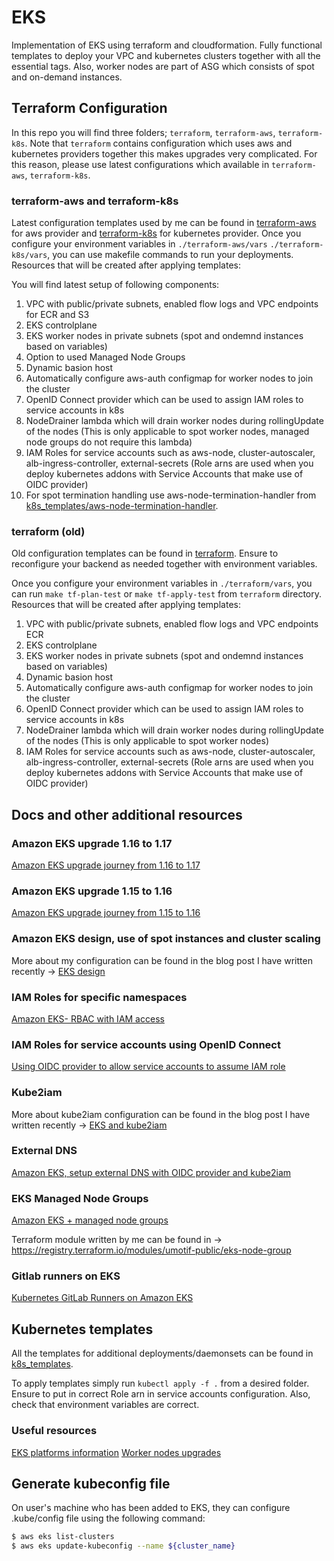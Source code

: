 # EKS

Implementation of EKS using terraform and cloudformation. Fully functional templates to deploy your VPC and kubernetes clusters together with all the essential tags. Also, worker nodes are part of ASG which consists of spot and on-demand instances.

## Terraform Configuration

In this repo you will find three folders; `terraform`, `terraform-aws`, `terraform-k8s`. Note that `terraform` contains configuration which uses aws and kubernetes providers together this makes upgrades very complicated. For this reason, please use latest configurations which available in `terraform-aws`, `terraform-k8s`. 

### terraform-aws and terraform-k8s

Latest configuration templates used by me can be found in [terraform-aws](./terraform-aws/) for aws provider and [terraform-k8s](./terraform-k8s/) for kubernetes provider. Once you configure your environment variables in `./terraform-aws/vars` `./terraform-k8s/vars`, you can use makefile commands to run your deployments. Resources that will be created after applying templates:

You will find latest setup of following components:

1. VPC with public/private subnets, enabled flow logs and VPC endpoints for ECR and S3
1. EKS controlplane
1. EKS worker nodes in private subnets (spot and ondemnd instances based on variables)
1. Option to used Managed Node Groups
1. Dynamic basion host
1. Automatically configure aws-auth configmap for worker nodes to join the cluster
1. OpenID Connect provider which can be used to assign IAM roles to service accounts in k8s
1. NodeDrainer lambda which will drain worker nodes during rollingUpdate of the nodes (This is only applicable to spot worker nodes, managed node groups do not require this lambda)
1. IAM Roles for service accounts such as aws-node, cluster-autoscaler, alb-ingress-controller, external-secrets (Role arns are used when you deploy kubernetes addons with Service Accounts that make use of OIDC provider)
1. For spot termination handling use aws-node-termination-handler from [k8s_templates/aws-node-termination-handler](./k8s_templates/aws-node-termination-handler).

### terraform (old)

Old configuration templates can be found in [terraform](./terraform/). Ensure to reconfigure your backend as needed together with environment variables.

Once you configure your environment variables in `./terraform/vars`, you can run `make tf-plan-test` or `make tf-apply-test` from `terraform` directory. Resources that will be created after applying templates:

1. VPC with public/private subnets, enabled flow logs and VPC endpoints ECR 
1. EKS controlplane
1. EKS worker nodes in private subnets (spot and ondemnd instances based on variables)
1. Dynamic basion host
1. Automatically configure aws-auth configmap for worker nodes to join the cluster
1. OpenID Connect provider which can be used to assign IAM roles to service accounts in k8s
1. NodeDrainer lambda which will drain worker nodes during rollingUpdate of the nodes (This is only applicable to spot worker nodes)
1. IAM Roles for service accounts such as aws-node, cluster-autoscaler, alb-ingress-controller, external-secrets (Role arns are used when you deploy kubernetes addons with Service Accounts that make use of OIDC provider)

## Docs and other additional resources

### Amazon EKS upgrade 1.16 to 1.17

[Amazon EKS upgrade journey from 1.16 to 1.17](https://medium.com/@marcincuber/amazon-eks-upgrade-journey-from-1-16-to-1-17-cb9e88191165)

### Amazon EKS upgrade 1.15 to 1.16

[Amazon EKS upgrade journey from 1.15 to 1.16](https://itnext.io/amazon-eks-upgrade-journey-from-1-15-to-1-16-4f48c7b6e512)

### Amazon EKS design, use of spot instances and cluster scaling

More about my configuration can be found in the blog post I have written recently -> [EKS design](https://medium.com/@marcincuber/amazon-eks-design-use-of-spot-instances-and-cluster-scaling-da7f3a72d061)

### IAM Roles for specific namespaces

[Amazon EKS- RBAC with IAM access](https://medium.com/@marcincuber/amazon-eks-rbac-and-iam-access-f124f1164de7)

### IAM Roles for service accounts using OpenID Connect

[Using OIDC provider to allow service accounts to assume IAM role](https://medium.com/@marcincuber/amazon-eks-with-oidc-provider-iam-roles-for-kubernetes-services-accounts-59015d15cb0c)

### Kube2iam

More about kube2iam configuration can be found in the blog post I have written recently -> [EKS and kube2iam](https://medium.com/@marcincuber/amazon-eks-iam-roles-and-kube2iam-4ae5906318be)

### External DNS

[Amazon EKS, setup external DNS with OIDC provider and kube2iam](https://medium.com/swlh/amazon-eks-setup-external-dns-with-oidc-provider-and-kube2iam-f2487c77b2a1)

### EKS Managed Node Groups

[Amazon EKS + managed node groups](https://itnext.io/amazon-eks-managed-node-groups-87943e3f3360)

Terraform module written by me can be found in -> https://registry.terraform.io/modules/umotif-public/eks-node-group

### Gitlab runners on EKS

[Kubernetes GitLab Runners on Amazon EKS](https://medium.com/@marcincuber/kubernetes-gitlab-runners-on-amazon-eks-5ba7f0bff30e)

## Kubernetes templates

All the templates for additional deployments/daemonsets can be found in [k8s_templates](./k8s_templates/).

To apply templates simply run `kubectl apply -f .` from a desired folder. Ensure to put in correct Role arn in service accounts configuration. Also, check that environment variables are correct.

### Useful resources

[EKS platforms information](https://docs.aws.amazon.com/eks/latest/userguide/platform-versions.html)
[Worker nodes upgrades](https://docs.aws.amazon.com/eks/latest/userguide/update-stack.html)

## Generate kubeconfig file

On user's machine who has been added to EKS, they can configure .kube/config file using the following command:

```bash
$ aws eks list-clusters
$ aws eks update-kubeconfig --name ${cluster_name}
```

